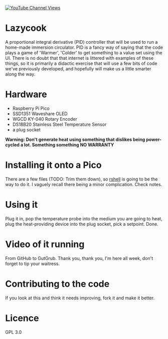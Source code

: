 [![YouTube Channel Views](https://img.shields.io/youtube/channel/views/UCz5BOU9J9pB_O0B8-rDjCWQ?label=YouTube&style=social)](https://www.youtube.com/channel/UCz5BOU9J9pB_O0B8-rDjCWQ)

# Lazycook

A proportional integral derivative (PID) controller that will be used to run a home-made immersion circulator. PID is a fancy way of saying that the code plays a game of 'Warmer', 'Colder' to get something to a value set using the UI. There is no doubt that that internet is littered with examples of these things, so it is primarily a didactic exercise that will use a few bits of code we've previously developed, and hopefully will make us a little smarter along the way.

# Hardware

- Raspberry Pi Pico 
- SSD1351 Waveshare OLED 
- WGCD KY-040 Rotary Encoder
- DS18B20 Stainless Steel Temperature Sensor 
- a plug socket 

**Warning: Don't generate heat using something that dislikes being power-cycled a lot. Something something NO WARRANTY**

# Installing it onto a Pico

There are a few files (TODO: Trim them down), so [rshell](https://github.com/dhylands/rshell) is going to be the way to do it. I vaguely recall there being a minor complication. Check notes. 

# Using it

Plug it in, pop the temperature probe into the medium you are going to heat, plug the heat-providing device into the plug socket, pick a setpoint. Done.

# Video of it running

From GitHub to GutGrub. Thank you, thank you, I'm here all week, don't forget to tip your waitress.

# Contributing to the code

If you look at this and think it needs improving, fork it and make it better.

# Licence 
GPL 3.0
